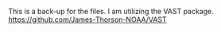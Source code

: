 This is a back-up for the files. I am utilizing the VAST package. https://github.com/James-Thorson-NOAA/VAST
